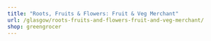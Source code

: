 ```yaml
---
title: "Roots, Fruits & Flowers: Fruit & Veg Merchant"
url: /glasgow/roots-fruits-and-flowers-fruit-and-veg-merchant/
shop: greengrocer
---
```

